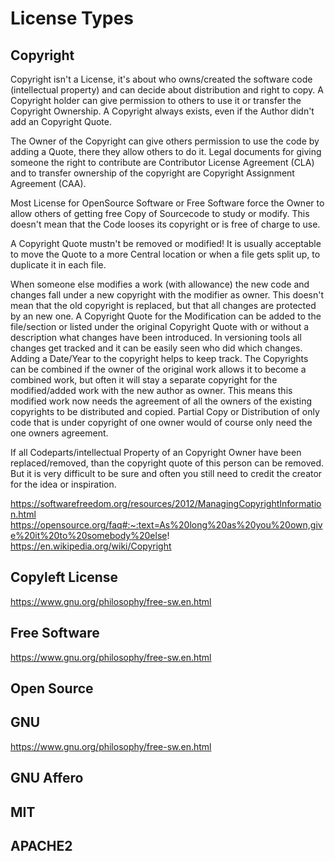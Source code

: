 # License Types

## Copyright

Copyright isn't a License, it's about who owns/created the software code (intellectual property) and can decide about distribution and right to copy. A Copyright holder can give permission to others to use it or transfer the Copyright Ownership.
A Copyright always exists, even if the Author didn't add an Copyright Quote.

The Owner of the Copyright can give others permission to use the code by adding a Quote, there they allow others to do it.
Legal documents for giving someone the right to contribute are Contributor License Agreement (CLA) and to transfer ownership of the copyright are Copyright Assignment Agreement (CAA).

Most License for OpenSource Software or Free Software force the Owner to allow others of getting free Copy of Sourcecode to study or modify. This doesn't mean that the Code looses its copyright or is free of charge to use.

A Copyright Quote mustn't be removed or modified! It is usually acceptable to move the Quote to a more Central location or when a file gets split up, to duplicate it in each file.

When someone else modifies a work (with allowance) the new code and changes fall under a new copyright with the modifier as owner. This doesn't mean that the old copyright is replaced, but that all changes are protected by an new one. 
A Copyright Quote for the Modification can be added to the file/section or listed under the original Copyright Quote with or without a description what changes have been introduced. In versioning tools all changes get tracked and it can be easily seen who did which changes. Adding a Date/Year to the copyright helps to keep track.
The Copyrights can be combined if the owner of the original work allows it to become a combined work, but often it will stay a separate copyright for the modified/added work with the new author as owner. This means this modified work now needs the agreement of all the owners of the existing copyrights to be distributed and copied. Partial Copy or Distribution of only code that is under copyright of one owner would of course only need the one owners agreement.

If all Codeparts/intellectual Property of an Copyright Owner have been replaced/removed, than the copyright quote of this person can be removed. But it is very difficult to be sure and often you still need to credit the creator for the idea or inspiration. 

https://softwarefreedom.org/resources/2012/ManagingCopyrightInformation.html
https://opensource.org/faq#:~:text=As%20long%20as%20you%20own,give%20it%20to%20somebody%20else!
https://en.wikipedia.org/wiki/Copyright

## Copyleft License


https://www.gnu.org/philosophy/free-sw.en.html


## Free Software

https://www.gnu.org/philosophy/free-sw.en.html

## Open Source



## GNU

https://www.gnu.org/philosophy/free-sw.en.html

## GNU Affero


## MIT


## APACHE2


